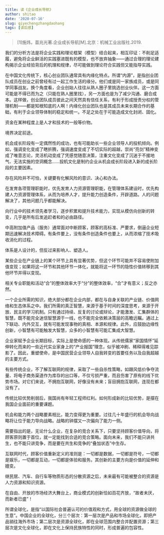 ```yaml
---
title: 读《企业成长导航》
author: shitao
date: '2020-07-16'
slug: qiyechengzhangdaohang
tags: [读后感]
---
```


> [1]施炜，苗兆光著.企业成长导航[M].北京：机械工业出版社.2019.

我们的分析方法是将企业实践和理论框架（模型）结合起来，相互印证：不削足适履，避免将企业鲜活的实践塞进既有的模型，也不放弃抽象——通过合理的理论建构揭示企业经验背后的机理和规律，尽可能做到理论符合实践但又能指导实践。

在中国文化传统下，核心创业团队通常具有内缘化特点。所谓“内源”，是指创业团队成员在创业之前曾经有过一起工作生活的缘分。他们或是同一家族成员，或是同学同事战友。换个角度看，企业创始人往往从熟人圈子里挑选创业伙伴。这一方面可能是不得已而为之（只能在熟人圈里找），另一方面也是为了减少沟通、磨合成本。这样做，创业团队成员彼此之间天然具有信任关系，有利于形成授责分权的管理机制——都是知根知底的人啊！内缘化创业团队也是其成员未来长期合作的基础，有利于企业领导体制的稳定和统一。不足之处在于可能造成文化封闭、固化。

资金在某种程度上是人才和技术的一般等价物。

境界决定前途。

机会成长阶段有一定偶然性的成功，也有可能助长一些企业领导人的投机倾向。例如，强调变化变成了瞎折腾，强调速度变成了不切实际的超越，崇尚“亮剑”精神变成了唯意志论，灵活机动变成了凭感觉随意决策，注重文化变成了沉迷于不接地气、无法实施的空洞概念……投机文化是制约企业从机会成长阶段进入新的成长阶段的主要因素。

存在风险并不可怕，关键要有化解风险的意识、决心和办法。

在发育各项管理职能时，优先发育人力资源管理职能，在管理体系建设时，优先构建人力资源管理体系，从而为培养人才，提升能力创造条件，开辟道路。人的问题解决了，其他问题几乎都能解决。

向行业中的技术领先者学习，逐步积累和提升技术能力，实现从模仿向创新的转变，几乎是所有后发追赶者和的必由路径。

中高附加值产品（服务）通常面对中断顾客，顾客的高标准、严要求，倒逼企业短期迅速解决技术障碍。有条件要上，没有条件创造条件也要上，从而浓缩了技术吸收消化的过程。

体系是人设计的，但反过来影响人、塑造人。

某些企业在产业链上的某个环节上具有显著优势，但这个环节可能并不容易使附加值变现；如果将这一环节和其他环节一体化，就能将这一环节的隐性价值转移到其他环节并得以变现。

相关专业职能和活动“合”的整体效率大于“分”的整体效率，“合”才有意义；反之亦然。

一个企业所需的知识，绝大部分都在企业内部，都在与自身关联的产业链、价值网络和生态体系之中。我们所需的真正智慧，来源于基于时间的深度思考，来源于开放、民主的学习机制。只有通过持续、反复的讨论或辩论，才能激发、汇集群体的智慧，既不能完全迷信智慧源于一线，也不能完全依赖决策层的高瞻远瞩。通过上下联动、内外交互，就有可能发现事物的真相、本源和规律。此外，应鼓励边缘性创新，小智慧有可能触发大智慧，众多的小智慧有可能汇集成大智慧。

企业家赋予企业长期目标，实际上是使命感的一种体现。从传统儒家“家国情怀”延伸转化而来的一些近代实业家身上的“产业报国”理念，似乎被冲刷、稀释得难见踪影了。因此，重塑使命，是中国民营企业领导人自我转变的首要任务以及自我超越的主要方式。

有些传统企业，不了解互联网的规律，采取了一些自杀性策略，如跟风低价争夺流量、将电子商务渠道作为库存的出口等，不仅亏损严重，而且伤害了原有的线下优势市场。对它们来说，不拥抱互联网，好像没有未来；盲目拥抱互联网，连现在都没有了。

传统比较优势削弱后，我国尚有年轻工程师红利。如何形成新的比较优势，是摆在我国企业面前的重要课题。

机会和能力两个战略要素相比，能力变得更为重要。过往几十年盛行的机会导向战略将让位于能力导向战略。战略的钟摆又一次偏向了能力一侧。

需要指出的是，无论什么企业，在复杂的竞合关系下，只要坚持顾客价值导向，将顾客原则置于首位，就一定能找到合适的竞合策略。面向未来，我们不能只讲共生，也不能只讲竞争，而是要在共生和竞争的“叠加状态”中生存。

互联网时代，顾客价值重新定义的准则是：一切都是数据，一切都是符号，一切都是娱乐，一切都是互动，一切都是体验和服务。其创新的主要方向是价值的延伸和嬗变。

继民居、汽车、自行车等物质形态的分散资源之后，未来最有可能被整合的资源是人力资源和知识资源。

在自由、开放的市场经济大舞台上，商业模式的创新恰如百花齐放，“故者未厌，而新者已盛”！

所谓全球化，是指“以国际社会普遍认可的价值观和方式，用全球的资源做全球的生意”。中国企业的全球化，分三个层次：第一层次是产品和市场全球化，即把产品销往海外市场；第二层次是资源全球化，即在全球范围内整合并配置资源；第三层次是文化全球化，即在文化上保持民族特性的同时，形成普遍的包容性。
